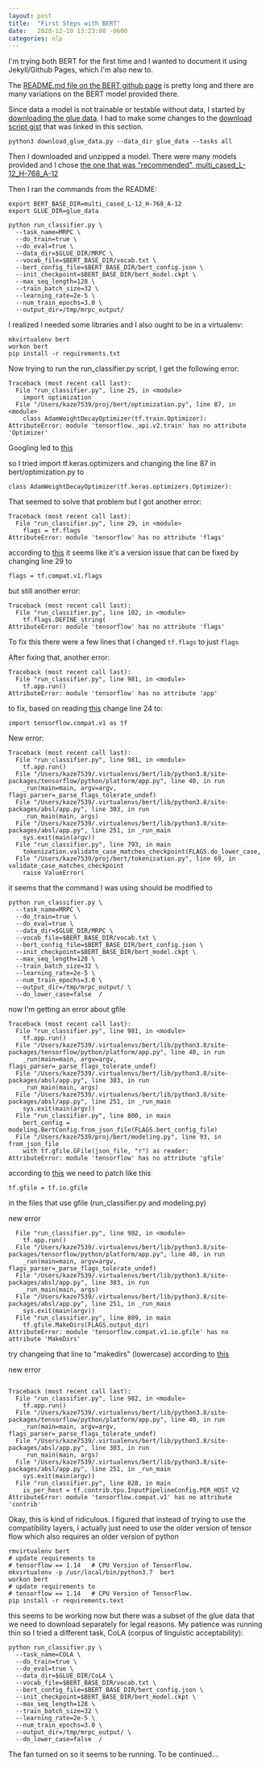 ```yaml
---
layout: post
title:  "First Steps with BERT"
date:   2020-12-10 13:23:00 -0600
categories: nlp
---
```


I'm trying both BERT for the first time and I wanted to document it
using Jekyll/Github Pages, which I'm also new to.

The [README.md file on the BERT github
page](https://github.com/google-research/bert) is pretty long and
there are many variations on the BERT model provided there.  

Since data a model is not trainable or testable without data, I
started by [downloading the glue
data](https://github.com/google-research/bert#sentence-and-sentence-pair-classification-tasks). I
had to make some changes to the [download script
gist](https://gist.github.com/W4ngatang/60c2bdb54d156a41194446737ce03e2e)
that was linked in this section.  

```{bash}
python3 download_glue_data.py --data_dir glue_data --tasks all
```

Then I downloaded and unzipped a model.  There were many models provided and I
chose [the one that was "recommended",
multi_cased_L-12_H-768_A-12](https://storage.googleapis.com/bert_models/2018_11_23/multi_cased_L-12_H-768_A-12.zip)


Then I ran the commands from the README:

```{bash}
export BERT_BASE_DIR=multi_cased_L-12_H-768_A-12
export GLUE_DIR=glue_data

python run_classifier.py \
  --task_name=MRPC \
  --do_train=true \
  --do_eval=true \
  --data_dir=$GLUE_DIR/MRPC \
  --vocab_file=$BERT_BASE_DIR/vocab.txt \
  --bert_config_file=$BERT_BASE_DIR/bert_config.json \
  --init_checkpoint=$BERT_BASE_DIR/bert_model.ckpt \
  --max_seq_length=128 \
  --train_batch_size=32 \
  --learning_rate=2e-5 \
  --num_train_epochs=3.0 \
  --output_dir=/tmp/mrpc_output/
```

I realized I needed some libraries and I also ought to be in a
virtualenv:

```{bash]
mkvirtualenv bert
workon bert
pip install -r requirements.txt
```

Now trying to run the run_classifier.py script, I get the following
error:

```{bash}
Traceback (most recent call last):
  File "run_classifier.py", line 25, in <module>
    import optimization
  File "/Users/kaze7539/proj/bert/optimization.py", line 87, in <module>
    class AdamWeightDecayOptimizer(tf.train.Optimizer):
AttributeError: module 'tensorflow._api.v2.train' has no attribute 'Optimizer'

```

Googling led to [this](https://github.com/tensorflow/tensorflow/issues/30092)

so I tried import tf.keras.optimizers and changing the line 87 in
bert/optimization.py to

```{python}
class AdamWeightDecayOptimizer(tf.keras.optimizers.Optimizer):
```

That seemed to solve that problem but I got another error:

```{bash}
Traceback (most recent call last):
  File "run_classifier.py", line 29, in <module>
    flags = tf.flags
AttributeError: module 'tensorflow' has no attribute 'flags'

```

according to
[this](https://github.com/tensorflow/tensor2tensor/issues/1754) it seems like it's a version issue that can be fixed by changing line 29 to

```{python}
flags = tf.compat.v1.flags
```

but still another error:

```{bash}
Traceback (most recent call last):
  File "run_classifier.py", line 102, in <module>
    tf.flags.DEFINE_string(
AttributeError: module 'tensorflow' has no attribute 'flags'
```

To fix this there were a few lines that I changed `tf.flags` to just
`flags`


After fixing that, another error:

```{bash}
Traceback (most recent call last):
  File "run_classifier.py", line 981, in <module>
    tf.app.run()
AttributeError: module 'tensorflow' has no attribute 'app'
```

to fix, based on reading
[this](https://stackoverflow.com/questions/58258003/attributeerror-module-tensorflow-has-no-attribute-app)
change line 24 to:

```{python}
import tensorflow.compat.v1 as tf
```

New error:

```{bash}
Traceback (most recent call last):
  File "run_classifier.py", line 981, in <module>
    tf.app.run()
  File "/Users/kaze7539/.virtualenvs/bert/lib/python3.8/site-packages/tensorflow/python/platform/app.py", line 40, in run
    _run(main=main, argv=argv, flags_parser=_parse_flags_tolerate_undef)
  File "/Users/kaze7539/.virtualenvs/bert/lib/python3.8/site-packages/absl/app.py", line 303, in run
    _run_main(main, args)
  File "/Users/kaze7539/.virtualenvs/bert/lib/python3.8/site-packages/absl/app.py", line 251, in _run_main
    sys.exit(main(argv))
  File "run_classifier.py", line 793, in main
    tokenization.validate_case_matches_checkpoint(FLAGS.do_lower_case,
  File "/Users/kaze7539/proj/bert/tokenization.py", line 69, in validate_case_matches_checkpoint
    raise ValueError(
```

it seems that the command I was using should be modified to

```{bash}
python run_classifier.py \
  --task_name=MRPC \
  --do_train=true \
  --do_eval=true \
  --data_dir=$GLUE_DIR/MRPC \
  --vocab_file=$BERT_BASE_DIR/vocab.txt \
  --bert_config_file=$BERT_BASE_DIR/bert_config.json \
  --init_checkpoint=$BERT_BASE_DIR/bert_model.ckpt \
  --max_seq_length=128 \
  --train_batch_size=32 \
  --learning_rate=2e-5 \
  --num_train_epochs=3.0 \
  --output_dir=/tmp/mrpc_output/ \
  --do_lower_case=false  /
```

now I'm getting an error about gfile

```{bash}
Traceback (most recent call last):
  File "run_classifier.py", line 981, in <module>
    tf.app.run()
  File "/Users/kaze7539/.virtualenvs/bert/lib/python3.8/site-packages/tensorflow/python/platform/app.py", line 40, in run
    _run(main=main, argv=argv, flags_parser=_parse_flags_tolerate_undef)
  File "/Users/kaze7539/.virtualenvs/bert/lib/python3.8/site-packages/absl/app.py", line 303, in run
    _run_main(main, args)
  File "/Users/kaze7539/.virtualenvs/bert/lib/python3.8/site-packages/absl/app.py", line 251, in _run_main
    sys.exit(main(argv))
  File "run_classifier.py", line 800, in main
    bert_config = modeling.BertConfig.from_json_file(FLAGS.bert_config_file)
  File "/Users/kaze7539/proj/bert/modeling.py", line 93, in from_json_file
    with tf.gfile.GFile(json_file, "r") as reader:
AttributeError: module 'tensorflow' has no attribute 'gfile'
```

according to
[this](https://github.com/google-research/bert/issues/977) we need to
patch like this

```{python}
tf.gfile = tf.io.gfile
```

in the files that use gfile (run_classifier.py and modeling.py)


new error

```{bash}
  File "run_classifier.py", line 982, in <module>
    tf.app.run()
  File "/Users/kaze7539/.virtualenvs/bert/lib/python3.8/site-packages/tensorflow/python/platform/app.py", line 40, in run
    _run(main=main, argv=argv, flags_parser=_parse_flags_tolerate_undef)
  File "/Users/kaze7539/.virtualenvs/bert/lib/python3.8/site-packages/absl/app.py", line 303, in run
    _run_main(main, args)
  File "/Users/kaze7539/.virtualenvs/bert/lib/python3.8/site-packages/absl/app.py", line 251, in _run_main
    sys.exit(main(argv))
  File "run_classifier.py", line 809, in main
    tf.gfile.MakeDirs(FLAGS.output_dir)
AttributeError: module 'tensorflow.compat.v1.io.gfile' has no attribute 'MakeDirs'
```

try changeing that line to "makedirs" (lowercase) according to [this](https://www.tensorflow.org/api_docs/python/tf/io/gfile/makedirs)


new error

```{bash}

Traceback (most recent call last):
  File "run_classifier.py", line 982, in <module>
    tf.app.run()
  File "/Users/kaze7539/.virtualenvs/bert/lib/python3.8/site-packages/tensorflow/python/platform/app.py", line 40, in run
    _run(main=main, argv=argv, flags_parser=_parse_flags_tolerate_undef)
  File "/Users/kaze7539/.virtualenvs/bert/lib/python3.8/site-packages/absl/app.py", line 303, in run
    _run_main(main, args)
  File "/Users/kaze7539/.virtualenvs/bert/lib/python3.8/site-packages/absl/app.py", line 251, in _run_main
    sys.exit(main(argv))
  File "run_classifier.py", line 828, in main
    is_per_host = tf.contrib.tpu.InputPipelineConfig.PER_HOST_V2
AttributeError: module 'tensorflow.compat.v1' has no attribute 'contrib'
```


Okay, this is kind of ridiculous.  I figured that instead of trying to use the compatibility layers, I actually just  need to use the older version of tensor flow which also requires an older version of python

```{bash}
rmvirtualenv bert
# update requirements to
# tensorflow == 1.14   # CPU Version of TensorFlow.
mkvirtualenv -p /usr/local/bin/python3.7  bert
workon bert
# update requirements to
# tensorflow == 1.14   # CPU Version of TensorFlow.
pip install -r requirements.text
```

this seems to be working now but there was a subset of the glue data
that we need to download separately for legal reasons.  My patience
was running thin so I tried a different task, CoLA (corpus of
linguistic acceptability):

```{bash}
python run_classifier.py \
  --task_name=COLA \
  --do_train=true \
  --do_eval=true \
  --data_dir=$GLUE_DIR/CoLA \
  --vocab_file=$BERT_BASE_DIR/vocab.txt \
  --bert_config_file=$BERT_BASE_DIR/bert_config.json \
  --init_checkpoint=$BERT_BASE_DIR/bert_model.ckpt \
  --max_seq_length=128 \
  --train_batch_size=32 \
  --learning_rate=2e-5 \
  --num_train_epochs=3.0 \
  --output_dir=/tmp/mrpc_output/ \
  --do_lower_case=false  /
```

The fan turned on so it seems to be running.  To be continued...

